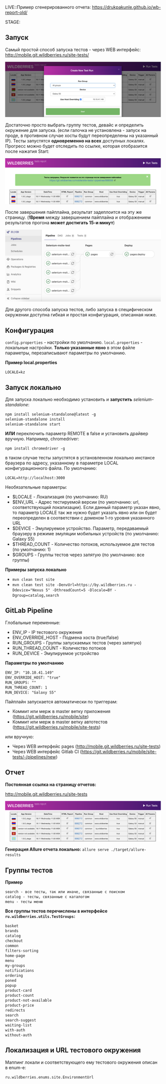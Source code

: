 LIVE::Пример сгенерированного отчета: https://drukpakunle.github.io/wb-report-old/

STAGE:
## Запуск
Самый простой способ запуска тестов - через WEB интерфейс:
http://mobile.git.wildberries.ru/site-tests/

![Screenshot](report/static/img/wildberries-tests-run.png)

Достаточно просто выбрать группу тестов, девайс и определить окружение для запуска.
(если галочка не установлена - запуск на проде, в противном случае хосты будут переопределены на указанный IP).
Тесты запустятся **одновременно на всех** доступных локалях.
Прогресс можно будет отследить по ссылке, которая отобразится после нажатия Start:

![Screenshot](report/static/img/wildberries-tests-pipeline-link.png)

После завершения пайплайна, результат задеплоится на эту же страницу.
(**!Время** между завершением пайплайна и отображением результатов прогона **может достигать 15-и минут**)

![Screenshot](report/static/img/wildberries-pipeline.png)

Для другого способа запуска тестов, либо запуска в специфическом окружении доступна гибкая и простая конфигурация, описанная ниже.

## Конфигурация
`config.properties` - настройки по умолчанию.
`local.properties` - локальные настройки. **Только указанные явно** в этом файле параметры, перезаписывают параметры по умолчанию. 

**Пример local.properties**
```
LOCALE=kz
```

## Запуск локально
Для запуска локально необходимо установить и **запустить** _selenium-standalone_:
```
npm install selenium-standalone@latest -g
selenium-standalone install
selenium-standalone start
```
**ИЛИ** переключить параметр REMOTE в false и установить драйвер вручную. Например, chromedriver:
```
npm install chromedriver -g
```
в таком случае тесты запустятся в установленном локально инстансе браузера по адресу, указанному в параметре LOCAL конфигурационного файла.
По умолчанию:
```
LOCAL=http://localhost:3000
```

Необязательные параметры:
* $LOCALE - Локализация (по умолчанию: RU)
* $ENV_URL - Адрес тестируемой версии (по умолчанию: url, соответствующий локализации). Если данный параметр указан явно, то параметр LOCALE так же нужно будет указать явно или он будет переопределен в соответствии с доменом 1-го уровня указанного URL
* $DEVICE - Эмулируемое устройство. Параметр, передаваемый браузеру в режиме эмуляции мобильных устройств (по умолчанию: Galaxy S5)
* $THREAD_COUNT - Количество потоков, используемое для тестов (по умолчанию: 1)
* $GROUPS - Группы тестов через запятую (по умолчанию: все группы)

**Примеры запуска локально**
* `mvn clean test site`
* `mvn clean test site -DenvUrl=https://by.wildberries.ru -Ddevice="Nexus 5" -DthreadCount=5 -Dlocale=BY -Dgroup=catalog,search`

## GitLab Pipeline
Глобальные переменные:
* ENV_IP - IP тестового окружения
* ENV_OVERRIDE_HOST - Подмена хоста (true/false)
* RUN_GROUPS - Группы запускаемых тестов (через запятую)
* RUN_THREAD_COUNT - Количество потоков
* RUN_DEVICE - Эмулируемое устройство

**Параметры по умолчанию**
```
ENV_IP: "10.10.41.149"
ENV_OVERRIDE_HOST: "true"
RUN_GROUPS: ""
RUN_THREAD_COUNT: 1
RUN_DEVICE: "Galaxy S5"
```
Пайплайн запускается автоматически по триггерам:
* Коммит или мерж в master ветку приложения (https://git.wildberries.ru/mobile/site)
* Коммит или мерж в master ветку автотестов (https://git.wildberries.ru/mobile/site-tests)

или вручную:
* Через WEB интерфейс pages (http://mobile.git.wildberries.ru/site-tests)
* Через WEB интерфейс Gitlab CI (https://git.wildberries.ru/mobile/site-tests/-/pipelines/new)

## Отчет
**Постоянная ссылка на страницу отчетов:**

http://mobile.git.wildberries.ru/site-tests

![Screenshot](report/static/img/wildberries-tests-report.png)

**Генерация Allure отчета локально:**
`allure serve ./target/allure-results`

## Группы тестов

**Пример**
```
search - все тесты, так или иначе, связанные с поиском
catalog - тесты, связанные с каталогом
menu - тесты меню
```
**Все группы тестов перечислены в интерфейсе `ru.wildberries.utils.TestGroups`:**
```
basket
brands
catalog
checkout
common
filters-sorting
home-page
menu
my-groups
notifications
ordering
poned
popup
product-card
product-count
product-not-available
product-price
redirects
search
search-suggest
waiting-list
with-auth
without-auth
```

## Локализация и URL тестового окружения
Маппинг локали и соответствующего ему тестового окружения описан в enum-е:
```
ru.wildberries.enums.site.EnvironmentUrl
```
